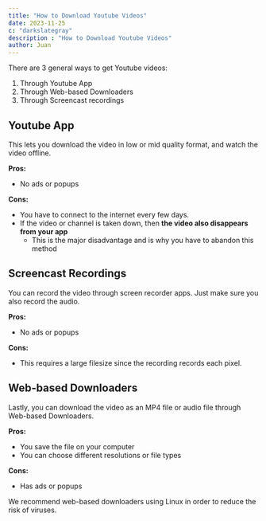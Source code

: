 ```yaml
---
title: "How to Download Youtube Videos"
date: 2023-11-25
c: "darkslategray"
description : "How to Download Youtube Videos"
author: Juan
---
```



There are 3 general ways to get Youtube videos:

1. Through Youtube App
2. Through Web-based Downloaders
3. Through Screencast recordings


## Youtube App

This lets you download the video in low or mid quality format, and watch the video offline.

**Pros:**
- No ads or popups

**Cons:**
- You have to connect to the internet every few days.
- If the video or channel is taken down, then **the video also disappears from your app**
  - This is the major disadvantage and is why you have to abandon this method


## Screencast Recordings

You can record the video through screen recorder apps. Just make sure you also record the audio.

**Pros:**
- No ads or popups

**Cons:**
- This requires a large filesize since the recording records each pixel. 


## Web-based Downloaders

Lastly, you can download the video as an MP4 file or audio file through Web-based Downloaders.

**Pros:**
- You save the file on your computer
- You can choose different resolutions or file types

**Cons:**
- Has ads or popups


We recommend web-based downloaders using Linux in order to reduce the risk of viruses. 

